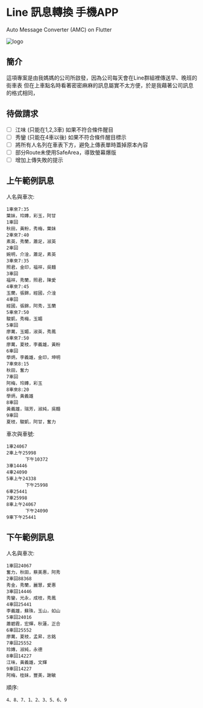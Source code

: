 # Line 訊息轉換 手機APP
Auto Message Converter (AMC) on Flutter

![logo](https://user-images.githubusercontent.com/92370642/191149033-89f1bde4-9d43-4f39-a5a3-a2d3cfbffe18.png)

## 簡介
這項專案是由我媽媽的公司所啟發，因為公司每天會在Line群組裡傳送早、晚班的街車表
但在上車點名時看著密密麻麻的訊息屬實不太方便，於是我藉著公司訊息的格式相同，

## 待做請求
- [ ] 江味 (只能在1,2,3車) 如果不符合條件醒目
- [ ] 秀鑾 (只能在4車以後) 如果不符合條件醒目標示
- [ ] 將所有人名列在車表下方，避免上傳表單時蓋掉原本內容
- [ ] 部分Route未使用SafeArea，導致螢幕爆版
- [ ] 增加上傳失敗的提示

## 上午範例訊息
人名與車次:
```
1車來7:35
葉妹，玲嫥，彩玉，阿甘
1車回
秋田，黃粉，秀梅，葉妹
2車來7:40
素英，秀蘭，蕭足，淑英
2車回
婉明，介淦，蕭足，素英
3車來7:35
照君，金印，福祥，吳麵
3車回
福祥，秀蘭，照君，陳愛
4車來7:45
玉蘭，張錦，經國，介淦
4車回
經國，張錦，阿秀，玉蘭
5車來7:50
駿凱，秀梅，玉媚
5車回
廖萬，玉媚，淑英，秀鳳
6車來7:50
廖萬，夏枝，李義雄，黃粉
6車回
學炳，李義雄，金印，坤明
7車來8:15
秋田，奮力
7車回
阿梅，玲嫥，彩玉
8車來8:20
學炳，黃義雄
8車回
黃義雄，瑞芳，淑純，吳麵
9車回
夏枝，駿凱，阿甘，奮力
```

車次與車號:
```
1車24067
2車上午25998
       下午10372
3車14446
4車24090
5車上午24338
       下午25998
6車25441
7車25998
8車上午24067
       下午24090
9車下午25441
```

## 下午範例訊息

人名與車次:
```
1車回24067
奮力，秋田，蔡美惠，阿秀
2車回88368
秀金，秀蘭，麗慧，愛惠
3車回14446
秀鑾，光永，成枝，秀鳳
4車回25441
李義雄，蘇珠，玉山，如山
5車回24016
蕭碧霞，宏輝，秋蓮，正合
6車回25552
廖萬，夏枝，孟昇，志銘
7車回25552
玲嫥，淑純，永德
8車回14227
江味，黃義雄，文輝
9車回14227
阿梅，桂妹，豐美，謝敏
```

順序:
```
4、8、7、1、2、3、5、6、9
```
